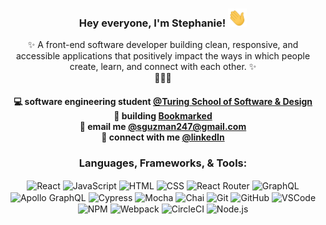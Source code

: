 <h3 align='center'>Hey everyone, I'm Stephanie! <img src="https://raw.githubusercontent.com/ABSphreak/ABSphreak/master/gifs/Hi.gif" width="30px"></h3>

<p align='center'>
✨ A front-end software developer building clean, responsive, and accessible applications that positively impact the ways in which people create, learn, and connect with each other. ✨<br>💖💜💙
</p>

<h4 align='center'>
💻 software engineering student <a href='https://turing.edu'>@Turing School of Software & Design</a><br>
🌱 building <a href='https://github.com/The-Readers-Collective/bookmarked-ui'>Bookmarked</a><br> 
💬 email me <a href='sguzman247@gmail.com'>@sguzman247@gmail.com</a><br>
🌻 connect with me <a href='https://linkedin.com/in/stephanie-guzman-sdsw'>@linkedIn</a>
</h4>

<h3 align="center">Languages, Frameworks, & Tools:</h3>
<p align='center'>
<img align="center" src='https://user-images.githubusercontent.com/101955307/208487493-2737a953-d3ca-4000-aff9-853326203aa5.svg' title="React" alt="React" height="30"/>
<img align="center" src='https://user-images.githubusercontent.com/101955307/208488620-af8312f1-fd12-4e35-a88c-1c733153eab5.svg' title="JavaScript" alt="JavaScript" height="30"/>
<img align="center" src='https://user-images.githubusercontent.com/101955307/208489203-854d1708-0e5d-43e2-b818-61c31d435732.svg' title="HTML" alt="HTML" height="30"/>
<img align="center" src='https://user-images.githubusercontent.com/101955307/208489328-fd830258-94a9-4470-8ed8-2acbbb978f9b.svg' title="CSS" alt="CSS" height="30"/>
<img align="center" src='https://user-images.githubusercontent.com/101955307/208487720-83dae9a7-a2cc-48fe-ba39-a479b6ff94da.svg' title="React Router" alt="React Router" height="30"/>
  <img align="center" src='https://user-images.githubusercontent.com/101955307/208492529-9d5a60ec-86e3-47b5-941a-243bea678043.svg' title="GraphQL" alt="GraphQL" height="30"/>
<img align="center" src='https://user-images.githubusercontent.com/101955307/208492624-4a54ddef-1b81-43f9-b13a-32277d44e55e.svg' title="Apollo GraphQL" alt="Apollo GraphQL" height="30"/>
<img align="center" src='https://user-images.githubusercontent.com/101955307/208490071-4a103876-2fe2-4f03-884a-407ea4a5818c.svg' title="Cypress" alt="Cypress" height="30"/>
<img align="center" src='https://user-images.githubusercontent.com/101955307/208490106-01e42b72-136b-4b90-bbc2-b99d72a36100.svg' title="Mocha" alt="Mocha" height="30"/>
<img align="center" src='https://user-images.githubusercontent.com/101955307/208490123-66301163-a736-4cd2-ac3b-e532807b4de2.svg' title="Chai" alt="Chai" height="30"/>
<img align="center" src='https://user-images.githubusercontent.com/101955307/208489854-a328d116-1118-487c-aae4-0bdbf5a6d423.svg' title="Git" alt="Git" height="30"/>
<img align="center" src='https://user-images.githubusercontent.com/101955307/208489956-530f2cbb-1d4b-4324-baff-ad2e09574a29.svg' title="GitHub" alt="GitHub" height="30"/>
<img align="center" src='https://user-images.githubusercontent.com/101955307/208492362-1f2a051d-9a16-4098-ab31-c44bf4d5aec7.svg' title="VSCode" alt="VSCode" height="30"/>
<img align="center" src='https://user-images.githubusercontent.com/101955307/208490013-d940051d-c5ae-4b44-a51e-238f23f6bd31.svg' title="NPM" alt="NPM" height="30"/>
<img align="center" src='https://user-images.githubusercontent.com/101955307/208492476-b49a10bb-2d23-48ce-8849-1928b9e3a1fb.svg' title="Webpack" alt="Webpack" height="30"/>
<img align="center" src='https://user-images.githubusercontent.com/101955307/208492752-4ccd10ee-0a00-4b79-8576-b06a3c078697.svg' title="CircleCI" alt="CircleCI" height="30"/>  
<img align="center" src='https://user-images.githubusercontent.com/101955307/208489430-d459e672-0d51-4a08-9306-d51c4f240a02.svg' title="Node.js" alt="Node.js" height="30"/>
</p>

<!--
[![Stephanie's GitHub stats](https://github-readme-stats.vercel.app/api?username=stephanieguzm&show_icons=true&theme=tokyonight)](https://github.com/stephanieguzm/github-readme-stats)
-->

<!--
**stephanieguzm/stephanieguzm** is a ✨ _special_ ✨ repository because its `README.md` (this file) appears on your GitHub profile.

Here are some ideas to get you started:

- 🔭 I’m currently working on ...
- 🌱 I’m currently learning ...
- 👯 I’m looking to collaborate on ...
- 🤔 I’m looking for help with ...
- 💬 Ask me about ...
- 📫 How to reach me: ...
- 😄 Pronouns: ...
- ⚡ Fun fact: ...
-->
